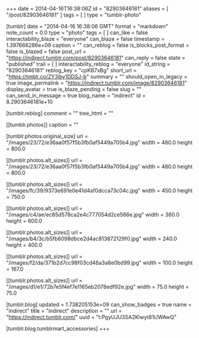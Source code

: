 +++
date = 2014-04-16T16:38:06Z
id = "82903646181"
aliases = [ "/post/82903646181" ]
tags = [ ]
type = "tumblr-photo"

[tumblr]
date = "2014-04-16 16:38:06 GMT"
format = "markdown"
note_count = 0.0
type = "photo"
tags = [ ]
can_like = false
interactability_blaze = "everyone"
can_blaze = false
timestamp = 1.397666286e+09
caption = ""
can_reblog = false
is_blocks_post_format = false
is_blazed = false
post_url = "https://indirect.tumblr.com/post/82903646181"
can_reply = false
state = "published"
trail = [ ]
interactability_reblog = "everyone"
id_string = "82903646181"
reblog_key = "cpKB7xBg"
short_url = "https://tmblr.co/ZY3jby1DDSJ-b"
summary = ""
should_open_in_legacy = true
image_permalink = "https://indirect.tumblr.com/image/82903646181"
display_avatar = true
is_blaze_pending = false
slug = ""
can_send_in_message = true
blog_name = "indirect"
id = 8.2903646181e+10

[tumblr.reblog]
comment = ""
tree_html = ""

[[tumblr.photos]]
caption = ""

[tumblr.photos.original_size]
url = "/images/23/72/e36aa0f57f5b3fb0af5449a705b4.jpg"
width = 480.0
height = 800.0

[[tumblr.photos.alt_sizes]]
url = "/images/23/72/e36aa0f57f5b3fb0af5449a705b4.jpg"
width = 480.0
height = 800.0

[[tumblr.photos.alt_sizes]]
url = "/images/fc/39/9373e691e0e41d4af0dcca73c04c.jpg"
width = 450.0
height = 750.0

[[tumblr.photos.alt_sizes]]
url = "/images/c4/ae/ec85d578ca2e4c777054d2ce566e.jpg"
width = 360.0
height = 600.0

[[tumblr.photos.alt_sizes]]
url = "/images/b4/3c/b5fb6098dbce2d4ac813872129f0.jpg"
width = 240.0
height = 400.0

[[tumblr.photos.alt_sizes]]
url = "/images/f2/da/371b2d7cc98f03cd46a3a8e0bd99.jpg"
width = 100.0
height = 167.0

[[tumblr.photos.alt_sizes]]
url = "/images/d1/e1/72b7e5f4ef7e1165eb2078edf92e.jpg"
width = 75.0
height = 75.0

[tumblr.blog]
updated = 1.738205153e+09
can_show_badges = true
name = "indirect"
title = "indirect"
description = ""
url = "https://indirect.tumblr.com/"
uuid = "t:PgyUJU3SA2Klwyt81UWAwQ"

[tumblr.blog.tumblrmart_accessories]
+++
